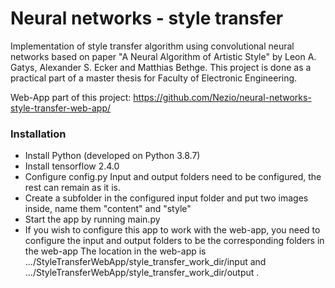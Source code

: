 # Neural networks - style transfer

Implementation of style transfer algorithm using convolutional neural networks based on paper "A Neural Algorithm of Artistic Style" by Leon A. Gatys, Alexander S. Ecker and Matthias Bethge. This project is done as a practical part of a master thesis for Faculty of Electronic Engineering.

Web-App part of this project: https://github.com/Nezio/neural-networks-style-transfer-web-app/

### Installation

- Install Python (developed on Python 3.8.7)
- Install tensorflow 2.4.0
- Configure config.py
    Input and output folders need to be configured, the rest can remain as it is.
- Create a subfolder in the configured input folder and put two images inside, name them "content" and "style"
- Start the app by running main.py
- If you wish to configure this app to work with the web-app, you need to configure the input and output folders to be the corresponding folders in the web-app
The location in the web-app is .../StyleTransferWebApp/style_transfer_work_dir/input and .../StyleTransferWebApp/style_transfer_work_dir/output .